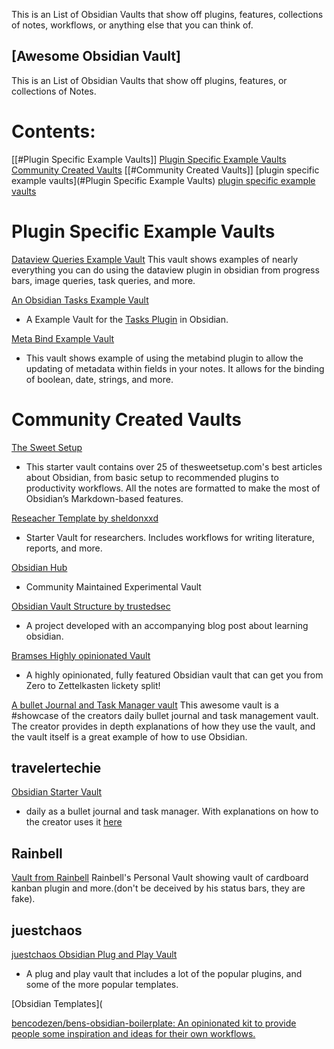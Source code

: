 This is an List of Obsidian Vaults that show off plugins, features, collections of notes, workflows, or anything else that you can think of.

## [Awesome Obsidian Vault]

This is an List of Obsidian Vaults that show off plugins, features, or collections of Notes.

# Contents:

[[#Plugin Specific Example Vaults]]  [Plugin Specific Example Vaults](#Plugin-Specific-Example-Vaults) 
[Community Created Vaults](#Community-Created-Vaults)  [[#Community Created Vaults]]
[plugin specific example vaults](#Plugin Specific Example Vaults)  [plugin specific example vaults](#Plugin-Specific-Example-Vaults)

# Plugin Specific Example Vaults

[Dataview Queries Example Vault](https://github.com/s-blu/obsidian_dataview_example_vault)
This vault shows examples of nearly everything you can do using the dataview plugin in obsidian from progress bars, image queries, task queries, and more.

[An Obsidian Tasks Example Vault](https://github.com/obsidian-tasks-group/obsidian-tasks/tree/main/resources/sample_vaults)
- A Example Vault for the [Tasks Plugin](https://github.com/obsidian-tasks-group/obsidian-tasks) in Obsidian.

[Meta Bind Example Vault](https://github.com/mProjectsCode/obsidian-meta-bind-plugin/tree/master/exampleVault)
- This vault shows example of using the metabind plugin to allow the updating of metadata within fields in your notes. It allows for the binding of boolean, date, strings, and more.


# Community Created Vaults

[The Sweet Setup](https://thesweetsetup.com/wp-content/uploads/2021/12/sweet-setup-obsidian-starter-vault.zip)
- This starter vault contains over 25 of thesweetsetup.com's best articles about Obsidian, from basic setup to recommended plugins to productivity workflows. All the notes are formatted to make the most of Obsidian’s Markdown-based features.


[Reseacher Template by sheldonxxd](https://github.com/sheldonxxd/obsidian_vault_template_for_researcher)
- Starter Vault for researchers. Includes workflows for writing literature, reports, and more.

[Obsidian Hub](https://github.com/obsidian-community/obsidian-hub)
- Community Maintained Experimental Vault

[Obsidian Vault Structure by trustedsec](https://github.com/trustedsec/Obsidian-Vault-Structure)
- A project developed with an accompanying blog post about learning obsidian.

[Bramses Highly opinionated Vault](https://github.com/bramses/bramses-highly-opinionated-vault-2023)
- A highly opinionated, fully featured Obsidian vault that can get you from Zero to Zettelkasten lickety split!

[A bullet Journal and Task Manager vault](https://drive.google.com/file/d/1N5IQKertzJFMpHb62SOi2Eq9wR0DV3S6/view?usp=share_link)
This awesome vault is a #showcase of the creators daily bullet journal and task management vault. The creator provides in depth explanations of how they use the vault, and the vault itself is a great example of how to use Obsidian.

## travelertechie
[Obsidian Starter Vault](https://drive.google.com/file/d/1N5IQKertzJFMpHb62SOi2Eq9wR0DV3S6/view?usp=share_link)
- daily as a bullet journal and task manager. With explanations on how to the creator uses it [here](https://www.travelertechie.com/2022/12/bullet-journal-and-task-management-in.html)

## Rainbell
[Vault from Rainbell](https://github.com/Rainbell129/Obsidian-Homepage/releases)
Rainbell's Personal Vault showing vault of cardboard kanban plugin and more.(don't be deceived by his status bars, they are fake). 

## juestchaos

[juestchaos Obsidian Plug and Play Vault](https://github.com/juestchaos/Obsidian-Plug-and-Play)
- A plug and play vault that includes a lot of the popular plugins, and some of the more popular templates. 

[Obsidian Templates](

[bencodezen/bens-obsidian-boilerplate: An opinionated kit to provide people some inspiration and ideas for their own workflows.](https://github.com/bencodezen/bens-obsidian-boilerplate)
